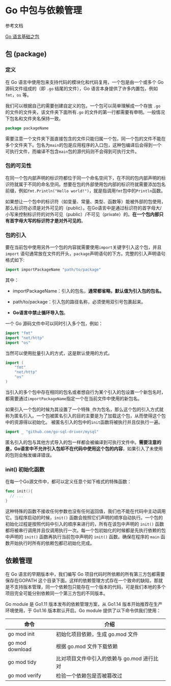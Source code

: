 # Go 中包与依赖管理

参考文档

[Go 语言基础之包](https://www.liwenzhou.com/posts/Go/11-package/)

## 包 (package)

### 定义

在 Go 语言中使用包来支持代码的模块化和代码复用，一个包是由一个或多个 Go 源码文件组成的（即 `.go` 结尾的文件），Go 语言本身提供了许多内置包，例如 `fmt`，`os` 等。 

我们可以根据自己的需要创建自定义的包，一个包可以简单理解成一个存放 `.go` 的文件的文件夹，该文件夹下面所有`.go` 的文件的第一行都需要有申明。一般情况下包名和文件夹名保持一致。

```go
package packageName
```

需要注意一个文件夹下面直接包含的文件只能归属一个包，同一个包的文件不能在多个文件夹下。包名为`main`的包是应用程序的入口包，这种包编译后会得到一个可执行文件，而编译不包含`main`包的源代码则不会得到可执行文件。

### 包的可见性

在同一个包内部声明的标识符都位于同一个命名空间下，在不同的包内部声明的标识符就属于不同的命名空间。想要在包的外部使用包内部的标识符就需要添加包名前缀，例如`fmt.Println("Hello world!")`，就是指调用`fmt`包中的`Println`函数。

如果想让一个包中的标识符（如变量、常量、类型、函数等）能被外部的包使用，那么标识符必须是对外可见的（public）。在Go语言中是通过标识符的首字母大/小写来控制标识符的对外可见（public）/不可见（private）的。**在一个包内部只有首字母大写的标识符才是对外可见的**。

### 包的引入

要在当前包中使用另外一个包的内容就需要使用`import`关键字引入这个包，并且 `import` 语句通常放在文件的开头，`package`声明语句的下方。完整的引入声明语句格式如下:

```go
import importPackageName "path/to/package"
```

其中：

- importPackageName：引入的包名，**通常都省略，默认值为引入包的包名。**

- path/to/package：引入包的路径名称，必须使用双引号包裹起来。

- **Go语言中禁止循环导入包**。

一个 Go 源码文件中可以同时引入多个包，例如：

```go
import "fmt"
import "net/http"
import "os"
```

当然可以使用批量引入的方式，这是默认使用的方式。

```go
import (
    "fmt"
    "net/http"
    "os"
)
```

当引入的多个包中存在相同的包名或者想自行为某个引入的包设置一个新包名时，都需要通过`importPackageName`指定一个在当前文件中使用的新包名。

如果引入一个包的时候为其设置了一个特殊`_`作为包名，那么这个包的引入方式就称为匿名引入。一个包被匿名引入的目的主要是为了加载这个包，从而使得这个包中的资源得以初始化。 被匿名引入的包中的`init`函数将被执行并且仅执行一遍。

```go
import _ "github.com/go-sql-driver/mysql"
```

匿名引入的包与其他方式导入的包一样都会被编译到可执行文件中。**需要注意的是，Go语言中不允许引入包却不在代码中使用这个包的内容**，如果引入了未使用的包则会触发编译错误。

### init() 初始化函数

在每一个Go源文件中，都可以定义任意个如下格式的特殊函数：

```go
func init(){
  // ...
}
```

这种特殊的函数不接收任何参数也没有任何返回值，我们也不能在代码中主动调用它。当程序启动的时候，`init()` 函数会按照它们声明的顺序自动执行。一个包的初始化过程是按照代码中引入的顺序来进行的，所有在该包中声明的 `init()` 函数都将被串行调用并且仅调用执行一次。每一个包初始化的时候都是先执行依赖的包中声明的 `init()` 函数再执行当前包中声明的 `init()` 函数。确保在程序的 `main` 函数开始执行时所有的依赖包都已初始化完成。

## 依赖管理

在 Go 语言的早期版本中，我们编写 Go 项目代码时所依赖的所有第三方包都需要保存在GOPATH 这个目录下面。这样的依赖管理方式存在一个致命的缺陷，那就是不支持版本管理，同一个依赖包只能存在一个版本的代码，可是我们本地的多个项目完全可能分别依赖同一个第三方包的不同版本。

Go module 是 Go1.11 版本发布的依赖管理方案，从 Go1.14 版本开始推荐在生产环境使用，于 Go1.16 版本默认开启。Go module 提供了以下命令供我们使用：

| 命令              | 介绍                        |
| --------------- | ------------------------- |
| go mod init     | 初始化项目依赖，生成 go.mod 文件      |
| go mod download | 根据 go.mod 文件下载依赖          |
| go mod tidy     | 比对项目文件中引入的依赖与 go.mod 进行比对 |
| go mod verify   | 检验一个依赖包是否被篡改过             |
